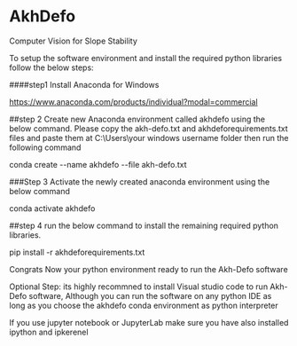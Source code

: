 # AkhDefo
 Computer Vision for Slope Stability
 
To setup the software environment and install the required python libraries follow the below steps:

####step1 Install Anaconda for Windows

https://www.anaconda.com/products/individual?modal=commercial

##step 2 Create new Anaconda environment called akhdefo using the below command. 
Please copy the akh-defo.txt and akhdeforequirements.txt files and paste them at C:\Users\your windows username folder  then run the following command

conda create --name akhdefo --file akh-defo.txt

###Step 3 Activate the newly created anaconda environment using the below command

conda activate akhdefo

##step 4 run the below command to install the remaining required python libraries.

pip install -r akhdeforequirements.txt

Congrats Now your python environment ready to run the Akh-Defo software

Optional Step: its highly recommned to install Visual studio code to run Akh-Defo software, Although you can run the software on any python IDE as long as you choose the akhdefo conda environment as python interpreter 

If you use jupyter notebook or JupyterLab make sure you have also installed ipython and ipkerenel 




